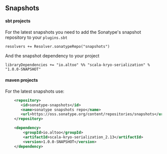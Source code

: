 Snapshots
---------

#### sbt projects

For the latest snapshots you need to add the Sonatype's snapshot repository to your `plugins.sbt`

`resolvers += Resolver.sonatypeRepo("snapshots")`


And the snapshot dependency to your project

`libraryDependencies += "io.altoo" %% "scala-kryo-serialization" % "1.0.0-SNAPSHOT"`


#### maven projects


For the latest snapshots use:

```xml
    <repository>
       <id>sonatype-snapshots</id>
       <name>sonatype snapshots repo</name>
       <url>https://oss.sonatype.org/content/repositories/snapshots</url>
    </repository>

    <dependency>
        <groupId>io.altoo</groupId>
        <artifactId>scala-kryo-serialization_2.13</artifactId>
        <version>1.0.0-SNAPSHOT</version>
    </dependency>
```